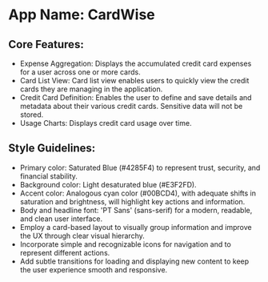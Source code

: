 # **App Name**: CardWise

## Core Features:

- Expense Aggregation: Displays the accumulated credit card expenses for a user across one or more cards.
- Card List View: Card list view enables users to quickly view the credit cards they are managing in the application.
- Credit Card Definition: Enables the user to define and save details and metadata about their various credit cards. Sensitive data will not be stored.
- Usage Charts: Displays credit card usage over time.

## Style Guidelines:

- Primary color: Saturated Blue (#4285F4) to represent trust, security, and financial stability.
- Background color: Light desaturated blue (#E3F2FD).
- Accent color: Analogous cyan color (#00BCD4), with adequate shifts in saturation and brightness, will highlight key actions and information.
- Body and headline font: 'PT Sans' (sans-serif) for a modern, readable, and clean user interface.
- Employ a card-based layout to visually group information and improve the UX through clear visual hierarchy.
- Incorporate simple and recognizable icons for navigation and to represent different actions.
- Add subtle transitions for loading and displaying new content to keep the user experience smooth and responsive.